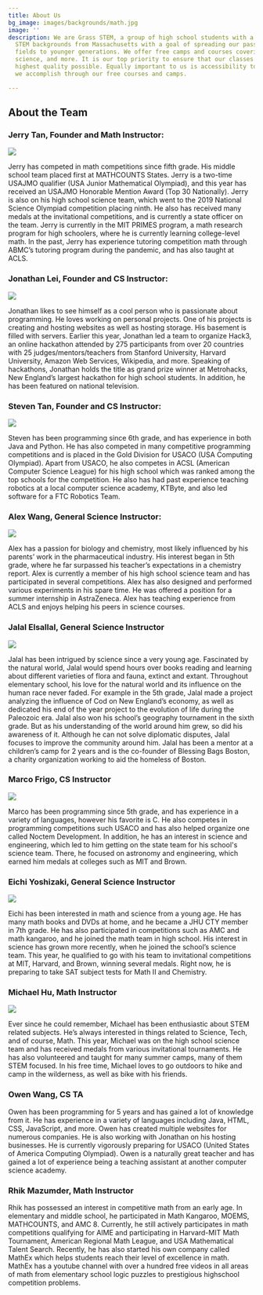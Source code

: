 ```yaml
---
title: About Us
bg_image: images/backgrounds/math.jpg
image: ''
description: We are Grass STEM, a group of high school students with a variety of
  STEM backgrounds from Massachusetts with a goal of spreading our passion for STEM
  fields to younger generations. We offer free camps and courses covering math, computer
  science, and more. It is our top priority to ensure that our classes are of the
  highest quality possible. Equally important to us is accessibility to all, which
  we accomplish through our free courses and camps.

---
```

## About the Team

### Jerry Tan, Founder and Math Instructor:

![](/images/teachers/jerrytan.jpg)

Jerry has competed in math competitions since fifth grade. His middle school team placed first at MATHCOUNTS States. Jerry is a two-time USAJMO qualifier (USA Junior Mathematical Olympiad), and this year has received an USAJMO Honorable Mention Award (Top 30 Nationally). Jerry is also on his high school science team, which went to the 2019 National Science Olympiad competition placing ninth. He also has received many medals at the invitational competitions, and is currently a state officer on the team. Jerry is currently in the MIT PRIMES program, a math research program for high schoolers, where he is currently learning college-level math. In the past, Jerry has experience tutoring competition math through ABMC’s tutoring program during the pandemic, and has also taught at ACLS.

### Jonathan Lei, Founder and CS Instructor:

![](/images/teachers/jonathan.jpg)

Jonathan likes to see himself as a cool person who is passionate about programming. He loves working on personal projects. One of his projects is creating and hosting websites as well as hosting storage. His basement is filled with servers. Earlier this year, Jonathan led a team to organize Hack3, an online hackathon attended by 275 participants from over 20 countries with 25 judges/mentors/teachers from Stanford University, Harvard University, Amazon Web Services, Wikipedia, and more. Speaking of hackathons, Jonathan holds the title as grand prize winner at Metrohacks, New England’s largest hackathon for high school students. In addition, he has been featured on national television.

### Steven Tan, Founder and CS Instructor:

![](/images/teachers/steventan.jpg)

Steven has been programming since 6th grade, and has experience in both Java and Python. He has also competed in many competitive programming competitions and is placed in the Gold Division for USACO (USA Computing Olympiad). Apart from USACO, he also competes in ACSL (American Computer Science League) for his high school which was ranked among the top schools for the competition. He also has had past experience teaching robotics at a local computer science academy, KTByte, and also led software for a FTC Robotics Team.

### Alex Wang, General Science Instructor:

![](/images/teachers/alex_wang.jpg)

Alex has a passion for biology and chemistry, most likely influenced by his parents’ work in the pharmaceutical industry. His interest began in 5th grade, where he far surpassed his teacher’s expectations in a chemistry report. Alex is currently a member of his high school science team and has participated in several competitions. Alex has also designed and performed various experiments in his spare time. He was offered a position for a summer internship in AstraZeneca. Alex has teaching experience from ACLS and enjoys helping his peers in science courses.

### Jalal Elsallal, General Science Instructor
![](/images/teachers/jalal.jpg)


Jalal has been intrigued by science since a very young age. Fascinated by the natural world, Jalal would spend hours over books reading and learning about different varieties of flora and fauna, extinct and extant. Throughout elementary school, his love for the natural world and its influence on the human race never faded. For example in the 5th grade, Jalal made a project analyzing the influence of Cod on New England’s economy, as well as dedicated his end of the year project to the evolution of life during the Paleozoic era. Jalal also won his school’s geography tournament in the sixth grade. But as his understanding of the world around him grew, so did his awareness of it. Although he can not solve diplomatic disputes, Jalal focuses to improve the community around him. Jalal has been a mentor at a children’s camp for 2 years and is the co-founder of Blessing Bags Boston, a charity organization working to aid the homeless of Boston.

### Marco Frigo, CS Instructor
![](/images/teachers/marco.png)

Marco has been programming since 5th grade, and has experience in a variety of languages, however his favorite is C. He also competes in programming competitions such USACO and has also helped organize one called Noctem Development. In addition, he has an interest in science and engineering, which led to him getting on the state team for his school's science team. There, he focused on astronomy and engineering, which earned him medals at colleges such as MIT and Brown.

### Eichi Yoshizaki, General Science Instructor
![](/images/teachers/eichi.png)


Eichi has been interested in math and science from a young age. He has many math books and DVDs at home, and he became a JHU CTY member in 7th grade. He has also participated in competitions such as AMC and math kangaroo, and he joined the math team in high school. His interest in science has grown more recently, when he joined the school’s science team. This year, he qualified to go with his team to invitational competitions at MIT, Harvard, and Brown, winning several medals. Right now, he is preparing to take SAT subject tests for Math II and Chemistry.


### Michael Hu, Math Instructor
![](/images/teachers/michael.jpg)


Ever since he could remember, Michael has been enthusiastic about STEM related subjects. He’s always interested in things related to Science, Tech, and of course, Math. This year, Michael was on the high school science team and has received medals from various invitational tournaments. He has also volunteered and taught for many summer camps, many of them STEM focused. In his free time, Michael loves to go outdoors to hike and camp in the wilderness, as well as bike with his friends.

### Owen Wang, CS TA

Owen has been programming for 5 years and has gained a lot of knowledge from it. He has experience in a variety of languages including Java, HTML, CSS, JavaScript, and more. Owen has created multiple websites for numerous companies. He is also working with Jonathan on his hosting businesses. He is currently vigorously preparing for USACO (United States of America Computing Olympiad). Owen is a naturally great teacher and has gained a lot of experience being a teaching assistant at another computer science academy.

### Rhik Mazumder, Math Instructor

Rhik has possessed an interest in competitive math from an early age. In elementary and middle school, he participated in Math Kangaroo, MOEMS, MATHCOUNTS, and AMC 8. Currently, he still actively participates in math competitions qualifying for AIME and participating in Harvard-MIT Math Tournament, American Regional Math League, and USA Mathematical Talent Search. Recently, he has also started his own company called MathEx which helps students reach their level of excellence in math. MathEx has a youtube channel with over a hundred free videos in all areas of math from elementary school logic puzzles to prestigious highschool competition problems.
